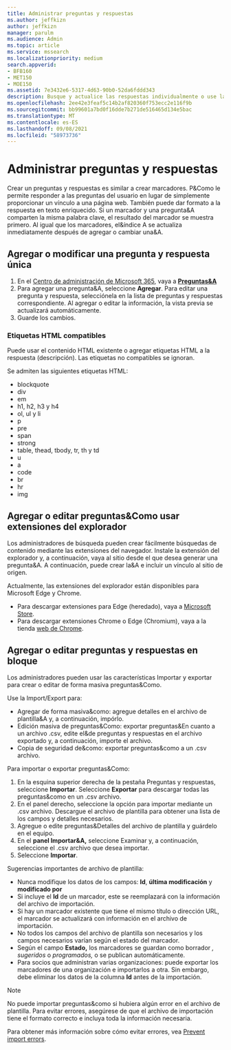 ```yaml
---
title: Administrar preguntas y respuestas
ms.author: jeffkizn
author: jeffkizn
manager: parulm
ms.audience: Admin
ms.topic: article
ms.service: mssearch
ms.localizationpriority: medium
search.appverid:
- BFB160
- MET150
- MOE150
ms.assetid: 7e3432e6-5317-4d63-90b0-52da6fddd343
description: Busque y actualice las respuestas individualmente o use las herramientas Búsqueda de Microsoft disponibles para editar preguntas&Como todas a la vez.
ms.openlocfilehash: 2ee42e3feaf5c14b2af820360f753ecc2e116f9b
ms.sourcegitcommit: bb99601a7bd0f16dde7b271de516465d134e5bac
ms.translationtype: MT
ms.contentlocale: es-ES
ms.lasthandoff: 09/08/2021
ms.locfileid: "58973736"
---
```

# <a name="manage-qas"></a>Administrar preguntas y respuestas

Crear un preguntas y respuestas es similar a crear marcadores. P&Como le permite responder a las preguntas del usuario en lugar de simplemente proporcionar un vínculo a una página web. También puede dar formato a la respuesta en texto enriquecido. Si un marcador y una pregunta&A comparten la misma palabra clave, el resultado del marcador se muestra primero. Al igual que los marcadores, el&índice A se actualiza inmediatamente después de agregar o cambiar una&A.

## <a name="add-or-edit-a-single-qa"></a>Agregar o modificar una pregunta y respuesta única

1. En el [Centro de administración de Microsoft 365](https://admin.microsoft.com), vaya a [**Preguntas&A**](https://admin.microsoft.com/Adminportal/Home#/MicrosoftSearch/qnas)
1. Para agregar una pregunta&A, seleccione **Agregar**.
Para editar una pregunta y respuesta, selecciónela en la lista de preguntas y respuestas correspondiente. Al agregar o editar la información, la vista previa se actualizará automáticamente.
1. Guarde los cambios.

### <a name="supported-html-tags"></a>Etiquetas HTML compatibles

Puede usar el contenido HTML existente o agregar etiquetas HTML a la respuesta (descripción). Las etiquetas no compatibles se ignoran.

Se admiten las siguientes etiquetas HTML:

- blockquote
- div
- em
- h1, h2, h3 y h4
- ol, ul y li
- p
- pre
- span
- strong
- table, thead, tbody, tr, th y td
- u
- a
- code
- br
- hr
- img

## <a name="add-or-edit-qas-using-browser-extensions"></a>Agregar o editar preguntas&Como usar extensiones del explorador

Los administradores de búsqueda pueden crear fácilmente búsquedas de contenido mediante las extensiones del navegador. Instale la extensión del explorador y, a continuación, vaya al sitio desde el que desea generar una pregunta&A. A continuación, puede crear la&A e incluir un vínculo al sitio de origen.

Actualmente, las extensiones del explorador están disponibles para Microsoft Edge y Chrome.

- Para descargar extensiones para Edge (heredado), vaya a [Microsoft Store](https://www.microsoft.com/p/microsoft-search-content-creator/9nrqdbcbwq55?activetab=pivot:overviewtab).
- Para descargar extensiones Chrome o Edge (Chromium), vaya a la tienda [web de Chrome](https://chrome.google.com/webstore/detail/microsoft-search-content/nocnablpaoeecfmfnjoheefkogmleipm).

## <a name="bulk-add-or-edit-qas"></a>Agregar o editar preguntas y respuestas en bloque

Los administradores pueden usar las características Importar y exportar para crear o editar de forma masiva preguntas&Como.

Use la Import/Export para:

- Agregar de forma masiva&como: agregue detalles en el archivo de plantilla&A y, a continuación, impórlo.
- Edición masiva de preguntas&Como: exportar preguntas&En cuanto a un archivo .csv, edite el&de preguntas y respuestas en el archivo exportado y, a continuación, importe el archivo.
- Copia de seguridad de&como: exportar preguntas&como a un .csv archivo.

Para importar o exportar preguntas&Como:

1. En la esquina superior derecha de la pestaña Preguntas y respuestas, seleccione **Importar**.
Seleccione **Exportar** para descargar todas las preguntas&como en un .csv archivo.
1. En el panel derecho, seleccione la opción para importar mediante un .csv archivo. Descargue el archivo de plantilla para obtener una lista de los campos y detalles necesarios.
1. Agregue o edite preguntas&Detalles del archivo de plantilla y guárdelo en el equipo.
1. En el **panel Importar&A,** seleccione Examinar y, a continuación, seleccione el .csv archivo que desea importar. 
1. Seleccione **Importar**.

Sugerencias importantes de archivo de plantilla:

- Nunca modifique los datos de los campos: **Id**, **última modificación** y **modificado por**
- Si incluye el **Id** de un marcador, este se reemplazará con la información del archivo de importación.
- Si hay un marcador existente que tiene el mismo título o dirección URL, el marcador se actualizará con información en el archivo de importación.
- No todos los campos del archivo de plantilla son necesarios y los campos necesarios varían según el estado del marcador.
- Según el campo **Estado,** los marcadores se guardan como borrador *,* *sugeridos* o *programados,* o se publican automáticamente.
- Para socios que administran varias organizaciones: puede exportar los marcadores de una organización e importarlos a otra. Sin embargo, debe eliminar los datos de la columna **Id** antes de la importación.

> [!NOTE]
> No puede importar preguntas&como si hubiera algún error en el archivo de plantilla. Para evitar errores, asegúrese de que el archivo de importación tiene el formato correcto e incluya toda la información necesaria.

Para obtener más información sobre cómo evitar errores, vea [Prevent import errors](manage-bookmarks.md#prevent-import-errors).
